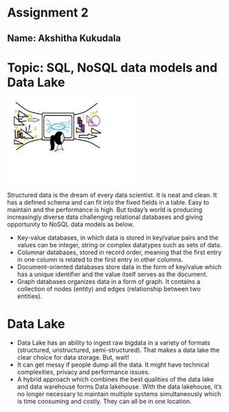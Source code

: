 # **Assignment 2**
## **Name**: Akshitha Kukudala

# **Topic**: SQL, NoSQL data models and Data Lake
<img src="messydata.png" width="300" height="200" />

   Structured data is the dream of every data scientist. It is neat and clean. It has a defined schema and can fit into the fixed fields in a table. Easy to maintain and the performance is high. But today’s world is producing increasingly diverse data challenging relational databases and giving opportunity to NoSQL data models as below.
* Key-value databases, in which data is stored in key/value pairs and the values can be integer, string or complex datatypes such as sets of data.
* Columnar databases, stored in record order, meaning that the first entry in one column is related to the first entry in other columns.
* Document-oriented databases store data in the form of key/value which has a unique identifier and the value itself serves as the document.
* Graph databases organizes data in a form of graph. It contains a collection of nodes (entity) and edges (relationship between two entities).

# Data Lake

* Data Lake has an ability to ingest raw bigdata in a variety of formats (structured, unstructured, semi-structured). That makes a data lake the clear choice for data storage. 
But, wait!
* It can get messy if people dump all the data. It might have technical complexities, privacy and performance issues.
* A hybrid approach which combines the best qualities of the data lake and data warehouse forms Data lakehouse. With the data lakehouse, it’s no longer necessary to maintain multiple systems simultaneously which is time consuming and costly. They can all be in one location.
